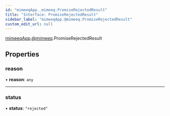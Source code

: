 ```yaml
---
id: "mimeeqApp._mimeeq.PromiseRejectedResult"
title: "Interface: PromiseRejectedResult"
sidebar_label: "mimeeqApp.@mimeeq.PromiseRejectedResult"
custom_edit_url: null
---
```


[mimeeqApp](../modules/mimeeqApp.md).[@mimeeq](../namespaces/mimeeqApp._mimeeq.md).PromiseRejectedResult

## Properties

### reason

• **reason**: `any`

___

### status

• **status**: ``"rejected"``
